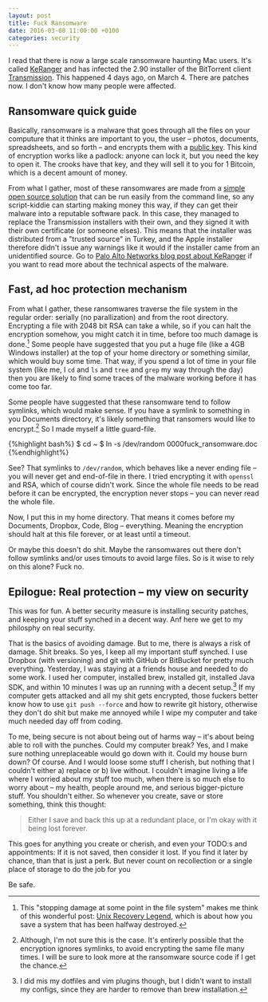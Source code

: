 ```yaml
---
layout: post
title: Fuck Ransomware
date: 2016-03-08 11:00:00 +0100
categories: security
---
```


I read that there is now a large scale ransomware haunting Mac users. It's called [KeRanger][paloalto-keranger] and has infected the 2.90 installer of the BitTorrent client [Transmission][transmission]. This happened 4 days ago, on March 4. There are patches now. I don't know how many people were affected.

Ransomware quick guide
----------------------

Basically, ransomware is a malware that goes through all the files on your computure that it thinks are important to you, the user – photos, documents, spreadsheets, and so forth – and encrypts them with a [public key][public-key-enc]. This kind of encryption works like a padlock: anyone can lock it, but you need the key to open it. The crooks have that key, and they will sell it to you for 1 Bitcoin, which is a decent amount of money.

From what I gather, most of these ransomwares are made from a [simple open source solution][ransomC] that can be run easily from the command line, so any script-kiddie can starting making money this way, if they can get their malware into a reputable software pack. In this case, they managed to replace the Transmission installers with their own, and they signed it with their own certificate (or someone elses). This means that the installer was distributed from a "trusted source" in Turkey, and the Apple installer therefore didn't issue any warnings like it would if the installer came from an unidentified source. Go to [Palo Alto Networks blog post about KeRanger][paloalto-keranger] if you want to read more about the technical aspects of the malware.

Fast, ad hoc protection mechanism
---------------------------------

From what I gather, these ransomwares traverse the file system in the regular order: serially (no parallization) and from the root directory. Encrypting a file with 2048 bit RSA can take a while, so if you can halt the encryption somehow, you might catch it in time, before too much damage is done.[^unix-recover] Some people have suggested that you put a huge file (like a 4GB Windows installer) at the top of your home directory or something similar, which would buy some time. That way, if you spend a lot of time in your file system (like me, I `cd` and `ls` and `tree` and `grep` my way through the day) then you are likely to find some traces of the malware working before it has come too far.

Some people have suggested that these ransomware tend to follow symlinks, which would make sense. If you have a symlink to something in you Documents directory, it's likely something that ransomers would like to encrypt.[^symlinks] So I made myself a little guard-file.

{%highlight bash%}
$ cd ~
$ ln -s /dev/random 0000fuck_ransomware.doc
{%endhighlight%}

See? That symlinks to `/dev/random`, which behaves like a never ending file – you will never get and end-of-file in there. I tried encrypting it with `openssl` and RSA, which of course didn't work. Since the whole file needs to be read before it can be encrypted, the encryption never stops – you can never read the whole file.

Now, I put this in my home directory. That means it comes before my Documents, Dropbox, Code, Blog – everything. Meaning the encryption should halt at this file forever, or at least until a timeout.

Or maybe this doesn't do shit. Maybe the ransomwares out there don't follow symlinks and/or uses timouts to avoid large files. So is it wise to rely on this alone? Fuck no.

Epilogue: Real protection – my view on security
---------------

This was for fun. A better security measure is installing security patches, and keeping your stuff synched in a decent way. Anf here we get to my philosphy on real security.

That is the basics of avoiding damage. But to me, there is always a risk of damage. Shit breaks. So yes, I keep all my important stuff synched. I use Dropbox (with versioning) and git with GitHub or BitBucket for pretty much everything. Yesterday, I was staying at a friends house and needed to do some work. I used her computer, installed brew, installed git, installed Java SDK, and within 10 minutes I was up an running with a decent setup.[^setup] If my computer gets attacked and all my shit gets encrypted, those fuckers better know how to use `git push --force` and how to rewrite git history, otherwise they don't do shit but make me annoyed while I wipe my computer and take much needed day off from coding. 

To me, being secure is not about being out of harms way – it's about being able to roll with the punches. Could my computer break? Yes, and I make sure nothing unreplaceable would go down with it. Could my house burn down? Of course. And I would loose some stuff I cherish, but nothing that I couldn't either a) replace or b) live without. I couldn't imagine living a life where I worried about my stuff too much, when there is so much else to worry about – my health, people around me, and serious bigger-picture stuff. You shouldn't either. So whenever you create, save or store something, think this thought:

> Either I save and back this up at a redundant place, or I'm okay with it being lost forever.

This goes for anything you create or cherish, and even your TODO:s and appointments: If it is not saved, then consider it lost. If you find it later by chance, than that is just a perk. But never count on recollection or a single place of storage to do the job for you

Be safe.


[^symlinks]: Although, I'm not sure this is the case. It's entirerly possible that the encryption ignores symlinks, to avoid encrypting the same file many times. I will be sure to look more at the ransomware source code if I get the chance.
[^unix-recover]: This "stopping damage at some point in the file system" makes me think of this wonderful post: [Unix Recovery Legend][unix-rec], which is about how you save a system that has been halfway destroyed.

[^setup]: I did mis my dotfiles and vim plugins though, but I didn't want to install my configs, since they are harder to remove than brew installation.

[paloalto-keranger]: http://researchcenter.paloaltonetworks.com/2016/03/new-os-x-ransomware-keranger-infected-transmission-bittorrent-client-installer/
[public-key-enc]: https://en.wikipedia.org/wiki/Public-key_cryptography
[ransomC]: https://nakedsecurity.sophos.com/2015/11/11/ransomware-meets-linux-on-the-command-line/
[transmission]: https://www.transmissionbt.com/
[unix-rec]: http://www.ee.ryerson.ca/~elf/hack/recovery.html
